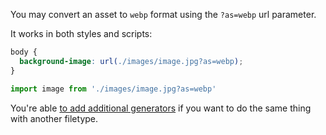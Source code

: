 You may convert an asset to `webp` format using the `?as=webp` url parameter.

It works in both styles and scripts:

```css title="app.css"
body {
  background-image: url(./images/image.jpg?as=webp);
}
```

```typescript title="app.js"
import image from './images/image.jpg?as=webp'
```

You're able [to add additional generators](#generators) if you want to do the same thing with another filetype.
